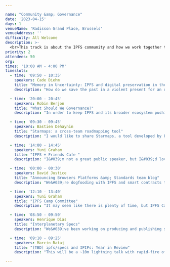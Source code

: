 ```yaml
---

name: "Community &amp; Governance"
date: '2023-04-15'
days: 1
venueName: 'Radisson Grand Place, Brussels'
venueAddress: ''
difficulty: All Welcome
description: >-
  <br>This track is about the IPFS community and how we work together to govern IPFS standards and our broader ecosystem: specifications, community organizing, and dweb policy &amp; regulation. What&#039;s the latest on the IPFS protocol and governance? What specific problems do we face regarding existing regulation? How can we have better local communities? How do we make the dweb a robust, sustainable commons?
priority: 2
attendees: 50
org: 
times: '10:00 AM - 4:00 PM'
timeslots:
  - time: '09:50 - 10:35'
    speakers: Cade Diehm
    title: "Memory in Uncertainty: IPFS and digital preservation in the multi-crisis present"
    description: "How do we save the past in a violent present for an uncertain future? How does IPFS challenge, strengthen or endanger digital archival efforts? How is IPFS vulnerable to weaponised design? &lt;br&gt;&lt;br&gt;This talk presents the findings of the 2022 Filecoin-supported collaboration between New Design Congress and Webrecorder, highlighting how the DWeb landscape, its technologies and institutions are out of step with the realities of rising instability and complexity of the 21st century -- and what we can do today to begin to address these problems. "

  - time: '20:00 - 20:45'
    speakers: Robin Berjon
    title: "What Should We Governance?"
    description: "In order to keep IPFS and its broader ecosystem pushing in a direction that benefits all people, to support impactful collective action and ownership, and to avoid it being captured by larger players we need to deploy matching governance capabilities. The goal of this workshop is to produce a list of issues and pain points regarding governance of the IPFS ecosystem and to use that as a launching point for work on building robust cooperation."

  - time: '09:30 - 09:45'
    speakers: Bastien Dehaynin
    title: "Starmaps: a cross-team roadmapping tool"
    description: "I would like to share Starmaps, a tool developed by Protocol Labs that is designed for roadmapping based on Github issues. &lt;br&gt;&lt;br&gt;It is especially good to render cross-teams/projects roadmaps, which is perfect to improve visibility inside the network and communicate dependencies more easily. &lt;br&gt;&lt;br&gt;We have started using it at Fission, and our goal is to have as many projects as possible from the PLN to be rendered in a single Starmaps in which you could navigate and look at the dependencies between projects.&lt;br&gt;&lt;br&gt;I think I would need 5-10 minutes (questions aside) to present this."

  - time: '14:00 - 14:45'
    speakers: Yuni Graham
    title: "IPFS + Friends Cafe "
    description: "I&#039;m not a great public speaker, but I&#039;d love a discussion circle or signup of people interested or who can commit to organizing IPFS + Friends Cafe community events in their city. &lt;br&gt;&lt;br&gt;miwa (PL) can sponsor a coffeeshop / popup, assist with logistical organization and coordinate some speakers from PL. &lt;br&gt;&lt;br&gt;These folks would have to commit to at least 2x a year perhaps distributed equidistant between IPFS Thing and IPFS Camp to help keep up the momentum in between our two largest IPFS events of the year. &lt;br&gt;&lt;br&gt;The goal is to grow the community, so ultimately miwa would step away and these can be self run. &lt;br&gt;&lt;br&gt;ex: EthCC is fast approaching, would love someone local to commit to organizing content for a one day or half day IPFS + Friends event. &lt;br&gt;&lt;br&gt;At any rate, I&#039;m down to help Boris with what he needs for the Community track. "

  - time: '00:00 - 00:30'
    speakers: David Justice
    title: "Announcing Browsers Platforms &amp; Standards team blog"
    description: "We&#039;re dogfooding with IPFS and smart contracts to run the blog for Browsers Platforms and Standards team. We&#039;ve built a new pattern to deploy apps with verified authors and content."

  - time: '12:10 - 13:40'
    speakers: Yuni Graham
    title: "IPFS Camp Committee"
    description: "It may seem like there is plenty of time, but IPFS Camp is scheduled for later this fall and a large event such as IPFS Camp, needs quite a bit of planning runway. We need volunteers to be a part of the (content) planning committee. This would require significant investment in terms of time and energy, but you will be rewarding the IPFS Community with a spectacular, well planned event and set us up for future IPFS Camp successes. &lt;br&gt;&lt;br&gt;Additionally, let&#039;s think ahead on what content we know we&#039;d like to see, new ares of discussion we think could bridge over to bring in new faces, and companies we&#039;d like to see there who may not have joined in the past. Is there something from last year you&#039;d like to see expanded upon? Let&#039;s talk. "

  - time: '08:50 - 09:50'
    speakers: Henrique Dias
    title: "Interplanetary Specs"
    description: "We&#039;ve been working on producing and publishing standards for the stack. This is a quick overview of what we have and where we&#039;re at. What else should we be doing in this space?"

  - time: '09:10 - 09:25'
    speakers: Marcin Rataj
    title: "[TBD] ipfs/specs and IPIPs: Year in Review"
    description: "This will be a ~10m lightning talk with rapid-fire of IPIPs and specs work that happened since we announced IPIP process year ago in Iceland."

---
```

